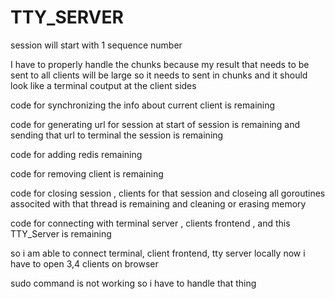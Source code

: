 # TTY_SERVER
<!-- code for new client is remaining that is to broadcast it about to all other clients and also to add in the database with new sequence number and to manage the type+payload that is requried to be sent is remaining -->
session will start with 1 sequence number


I have to properly handle the chunks because my result that needs to be sent to all clients will be large so it needs to sent in chunks and it should look like a terminal coutput at the client sides

code for synchronizing the info about current client is remaining

code for generating url for session at start of session is remaining and sending that url to terminal the session is remaining

code for adding redis remaining

code for removing client is remaining
 
code for closing session , clients for that session and closeing all goroutines associted with that thread is remaining and cleaning or erasing memory

code for connecting with  terminal server , clients frontend , and this TTY_Server is remaining

so i am able to connect terminal, client frontend, tty server locally now i have to open 3,4 clients on browser

sudo command is not working so i have to handle that thing